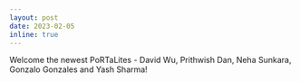 ```yaml
---
layout: post
date: 2023-02-05
inline: true
---
```


Welcome the newest PoRTaLites - David Wu, Prithwish Dan, Neha Sunkara, Gonzalo Gonzales and Yash Sharma! 